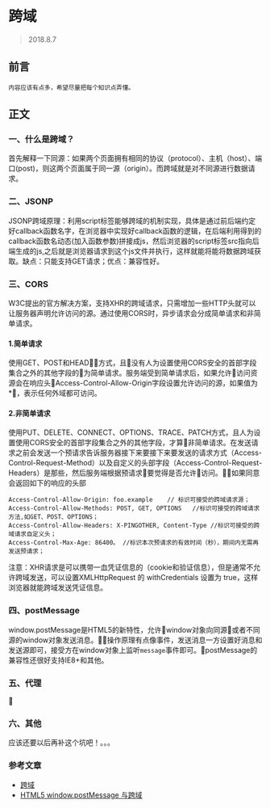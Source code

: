 # 跨域
> 2018.8.7
## 前言
    内容应该有点多，希望尽量把每个知识点弄懂。
## 正文
### 一、什么是跨域？
首先解释一下同源：如果两个页面拥有相同的协议（protocol）、主机（host）、端口(post)，则这两个页面属于同一源（origin）。而跨域就是对不同源进行数据请求。
### 二、JSONP
JSONP跨域原理：利用script标签能够跨域的机制实现，具体是通过前后端约定好callback函数名字，在浏览器中实现好callback函数的逻辑，在后端利用得到的callback函数名动态(加入函数参数)拼接成js，然后浏览器的script标签src指向后端生成的js,之后就是浏览器请求到这个js文件并执行，这样就能将能将数据跨域获取。缺点：只能支持GET请求；优点：兼容性好。
### 三、CORS
W3C提出的官方解决方案，支持XHR的跨域请求，只需增加一些HTTP头就可以让服务器声明允许访问的源。通过使用CORS时，异步请求会分成简单请求和非简单请求。

#### 1.简单请求
使用GET、POST和HEAD方式，且没有人为设置使用CORS安全的首部字段集合之外的其他字段的为简单请求。服务端受到简单请求后，如果允许访问资源会在响应头Access-Control-Allow-Origin字段设置允许访问的源，如果值为*，表示任何外域都可访问。
#### 2.非简单请求
使用PUT、DELETE、CONNECT、OPTIONS、TRACE、PATCH方式，且人为设置使用CORS安全的首部字段集合之外的其他字段，才算非简单请求。在发送请求之前会发送一个预请求告诉服务器接下来要接下来要发送的请求方式（Access-Control-Request-Method）以及自定义的头部字段（Access-Control-Request-Headers）是那些，然后服务端根据预请求要觉得是否允许访问。如果同意会返回如下的响应的头部

    Access-Control-Allow-Origin: foo.example    // 标识可接受的跨域请求源； 
    Access-Control-Allow-Methods: POST, GET, OPTIONS   //标识可接受的跨域请求方法,如GET、POST、OPTIONS；  
    Access-Control-Allow-Headers: X-PINGOTHER, Content-Type //标识可接受的跨域请求自定义头； 
    Access-Control-Max-Age: 86400。 //标识本次预请求的有效时间（秒），期间内无需再发送预请求；
注意：XHR请求是可以携带一血凭证信息的（cookie和验证信息），但是通常不允许跨域发送，可以设置XMLHttpRequest 的 withCredentials 设置为 true，这样浏览器就能跨域发送凭证信息。

### 四、postMessage
window.postMessage是HTML5的新特性，允许window对象向同源或者不同源的window对象发送消息。操作原理有点像事件，发送消息一方设置好消息和发送源即可，接受方在window对象上监听`message`事件即可。postMessage的兼容性还很好支持IE8+和其他。
### 五、代理

### 六、其他
应该还要以后再补这个坑吧！。。。
### 参考文章
- [跨域](https://juejin.im/post/59c132415188256bb018e825)
- [HTML5 window.postMessage 与跨域](https://juejin.im/post/59100e6244d904007bef303c)